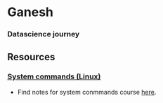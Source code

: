 # Ganesh
### Datascience journey

## Resources
### [System commands (Linux)]()
  - Find notes for system conmmands course [here]().
